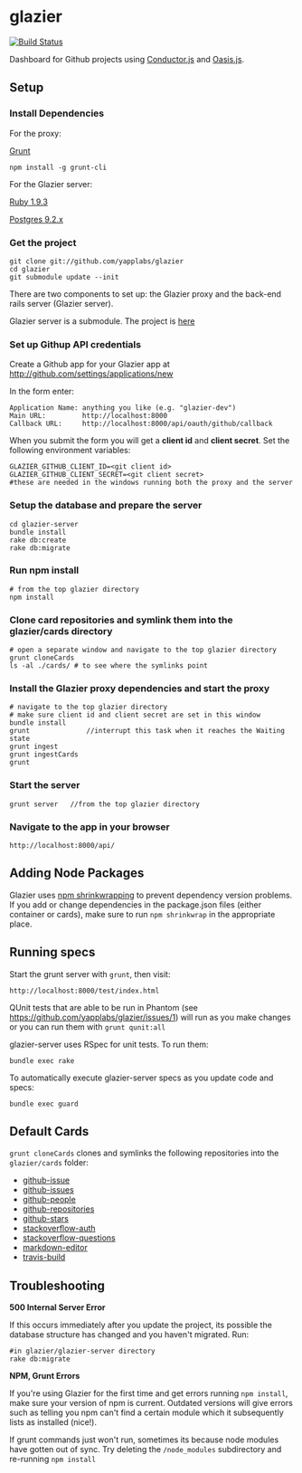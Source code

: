 glazier
==============
[![Build Status](https://travis-ci.org/yapplabs/glazier.png?branch=master)](https://travis-ci.org/yapplabs/glazier)

Dashboard for Github projects using [Conductor.js](https://github.com/tildeio/conductor.js) and
[Oasis.js](https://github.com/tildeio/oasis.js).


## Setup

### Install Dependencies

For the proxy:

[Grunt](http://gruntjs.com/)

    npm install -g grunt-cli

For the Glazier server:

[Ruby 1.9.3](http://www.ruby-lang.org/en/downloads/)

[Postgres 9.2.x](http://postgresapp.com/)

### Get the project

    git clone git://github.com/yapplabs/glazier
    cd glazier
    git submodule update --init

There are two components to set up:  the Glazier proxy and the back-end rails server (Glazier server).

Glazier server is a submodule.  The project is [here](https://github.com/yapplabs/glazier-server)

### Set up Githup API credentials

Create a Github app for your Glazier app at http://github.com/settings/applications/new

In the form enter:

    Application Name: anything you like (e.g. "glazier-dev")
    Main URL:         http://localhost:8000
    Callback URL:     http://localhost:8000/api/oauth/github/callback

When you submit the form you will get a **client id** and **client secret**. Set the following environment variables:

    GLAZIER_GITHUB_CLIENT_ID=<git client id>
    GLAZIER_GITHUB_CLIENT_SECRET=<git client secret>
    #these are needed in the windows running both the proxy and the server


### Setup the database and prepare the server

    cd glazier-server
    bundle install
    rake db:create
    rake db:migrate

### Run npm install

    # from the top glazier directory
    npm install


### Clone card repositories and symlink them into the glazier/cards directory

    # open a separate window and navigate to the top glazier directory
    grunt cloneCards
    ls -al ./cards/ # to see where the symlinks point

### Install the Glazier proxy dependencies and start the proxy

    # navigate to the top glazier directory
    # make sure client id and client secret are set in this window
    bundle install
    grunt              //interrupt this task when it reaches the Waiting state
    grunt ingest
    grunt ingestCards
    grunt

### Start the server

    grunt server   //from the top glazier directory

### Navigate to the app in your browser

    http://localhost:8000/api/

## Adding Node Packages

Glazier uses [npm shrinkwrapping](https://npmjs.org/doc/shrinkwrap.html) to prevent
dependency version problems.  If you add or change dependencies in the package.json
files (either container or cards), make sure to run `npm shrinkwrap` in the appropriate
place.

## Running specs

Start the grunt server with `grunt`, then visit:

    http://localhost:8000/test/index.html

QUnit tests that are able to be run in Phantom (see https://github.com/yapplabs/glazier/issues/1)
will run as you make changes or you can run them with `grunt qunit:all`

glazier-server uses RSpec for unit tests. To run them:

    bundle exec rake

To automatically execute glazier-server specs as you update code and specs:

    bundle exec guard

## Default Cards

`grunt cloneCards` clones and symlinks the following repositories into the `glazier/cards` folder:

  * [github-issue](https://github.com/yapplabs/glazier-github-issue)
  * [github-issues](https://github.com/yapplabs/glazier-github-issues)
  * [github-people](https://github.com/yapplabs/glazier-github-people)
  * [github-repositories](https://github.com/yapplabs/glazier-github-repositories)
  * [github-stars](https://github.com/yapplabs/glazier-github-stars)
  * [stackoverflow-auth](https://github.com/yapplabs/glazier-stackoverflow)
  * [stackoverflow-questions](https://github.com/yapplabs/glazier-stackoverflow)
  * [markdown-editor](https://github.com/yapplabs/glazier-markdown-editor)
  * [travis-build](https://github.com/yapplabs/glazier-travis-build)

## Troubleshooting

**500 Internal Server Error**

If this occurs immediately after you update the project, its possible the database structure has
changed and you haven't migrated.  Run:

    #in glazier/glazier-server directory
    rake db:migrate

**NPM, Grunt Errors**

If you're using Glazier for the first time and get errors running `npm install`, make sure
your version of npm is current. Outdated versions will give errors such as telling you npm
can't find a certain module which it subsequently lists as installed (nice!).

If grunt commands just won't run, sometimes its because node modules have gotten out of
sync. Try deleting the `/node_modules` subdirectory and re-running `npm install`





